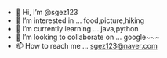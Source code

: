 - 👋 Hi, I’m @sgez123
- 👀 I’m interested in ... food,picture,hiking
- 🌱 I’m currently learning ... java,python
- 💞️ I’m looking to collaborate on ... google~~~
- 📫 How to reach me ... sgez123@naver.com

<!---
sgez123/sgez123 is a ✨ special ✨ repository because its `README.md` (this file) appears on your GitHub profile.
You can click the Preview link to take a look at your changes.
--->
